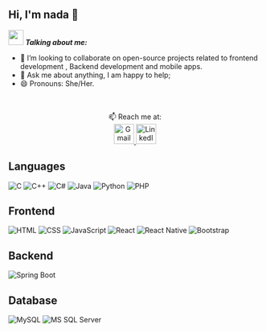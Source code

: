 
<!--
**nadaEssamElDin/nadaEssamElDin** is a ✨ _special_ ✨ repository because its `README.md` (this file) appears on your GitHub profile.

Here are some ideas to get you started:

- 🔭 I’m currently working on ...
- 🌱 I’m currently learning ...
- 👯 I’m looking to collaborate on ...
- 🤔 I’m looking for help with ...
- 💬 Ask me about ...
- 📫 How to reach me: ...
- 😄 Pronouns: ...
- ⚡ Fun fact: ...
-->
## Hi, I'm nada 👋

 <img src="https://media.giphy.com/media/VgCDAzcKvsR6OM0uWg/giphy.gif" width="30px">&nbsp;***Talking about me:***
- 👯 I’m looking to collaborate on open-source projects related to frontend development , Backend development and mobile apps.
- 💬 Ask me about anything, I am happy to help;
- 😄 Pronouns: She/Her.



<br>
<br>
<div align="center">
📫 Reach me at:<br>

<!-- Gmail Logo -->
<a href="mailto:rana.essameldin111@gmail.com" target="_blank">
  <img src="https://upload.wikimedia.org/wikipedia/commons/7/7e/Gmail_icon_%282020%29.svg" alt="Gmail" width="40px">
</a>

<!-- LinkedIn Logo -->
<a href="https://www.linkedin.com/in/rana-essam-a3195b25b/" target="_blank">
  <img src="https://upload.wikimedia.org/wikipedia/commons/f/f8/LinkedIn_icon_circle.svg" alt="LinkedIn" width="40px">
</a>
</div>


## Languages
![C](https://img.shields.io/badge/-C-A8B9CC?style=flat-square&logo=c&logoColor=black)
![C++](https://img.shields.io/badge/-C++-00599C?style=flat-square&logo=c%2B%2B&logoColor=white)
![C#](https://img.shields.io/badge/-C%23-239120?style=flat-square&logo=c-sharp&logoColor=white)
![Java](https://img.shields.io/badge/-Java-007396?style=flat-square&logo=java&logoColor=white)
![Python](https://img.shields.io/badge/-Python-3776AB?style=flat-square&logo=python&logoColor=white)
![PHP](https://img.shields.io/badge/-PHP-777BB4?style=flat-square&logo=php&logoColor=white)

## Frontend
![HTML](https://img.shields.io/badge/-HTML-E34F26?style=flat-square&logo=html5&logoColor=white)
![CSS](https://img.shields.io/badge/-CSS-1572B6?style=flat-square&logo=css3&logoColor=white)
![JavaScript](https://img.shields.io/badge/-JavaScript-F7DF1E?style=flat-square&logo=javascript&logoColor=black)
![React](https://img.shields.io/badge/-React-61DAFB?style=flat-square&logo=react&logoColor=black)
![React Native](https://img.shields.io/badge/-React%20Native-61DAFB?style=flat-square&logo=react&logoColor=black)
![Bootstrap](https://img.shields.io/badge/-Bootstrap-563D7C?style=flat-square&logo=bootstrap&logoColor=white)

## Backend
![Spring Boot](https://img.shields.io/badge/-Spring%20Boot-6DB33F?style=flat-square&logo=spring-boot&logoColor=white)

## Database
![MySQL](https://img.shields.io/badge/-MySQL-4479A1?style=flat-square&logo=mysql&logoColor=white)
![MS SQL Server](https://img.shields.io/badge/-MS%20SQL%20Server-CC2927?style=flat-square&logo=microsoft-sql-server&logoColor=white)

